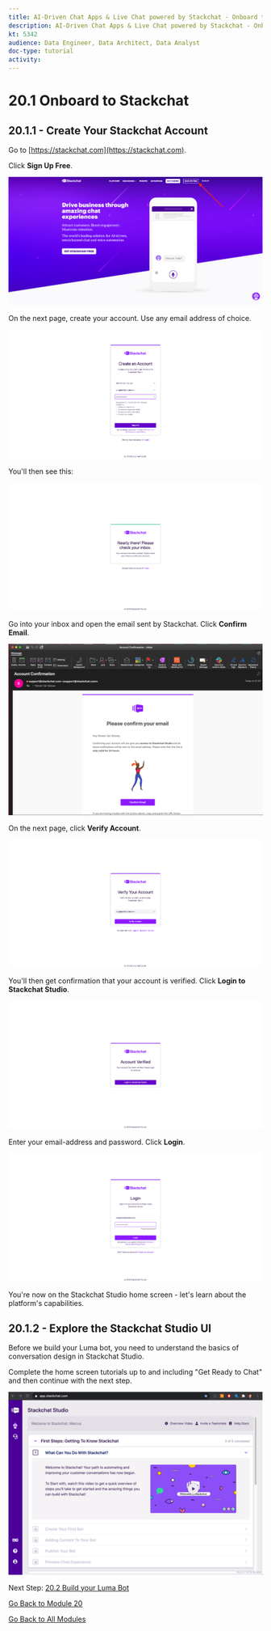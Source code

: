```yaml
---
title: AI-Driven Chat Apps & Live Chat powered by Stackchat - Onboard to Stackchat
description: AI-Driven Chat Apps & Live Chat powered by Stackchat - Onboard to Stackchat
kt: 5342
audience: Data Engineer, Data Architect, Data Analyst
doc-type: tutorial
activity: 
---
```


# 20.1 Onboard to Stackchat

## 20.1.1 - Create Your Stackchat Account

Go to [https://stackchat.com](https://stackchat.com).

Click **Sign Up Free**.

![demo](./images/sc1-crunch.png)

On the next page, create your account. Use any email address of choice.

![demo](./images/sc3-crunch.png)

You'll then see this:

![demo](./images/sc4-crunch.png)

Go into your inbox and open the email sent by Stackchat. Click **Confirm Email**.

![demo](./images/sc5-crunch.png)

On the next page, click **Verify Account**.

![demo](./images/sc6-crunch.png)

You'll then get confirmation that your account is verified. Click **Login to Stackchat Studio**.

![demo](./images/sc7-crunch.png)

Enter your email-address and password. Click **Login**.

![demo](./images/sc8-crunch.png)

You're now on the Stackchat Studio home screen - let's learn about the platform's capabilities.


## 20.1.2 - Explore the Stackchat Studio UI

Before we build your Luma bot, you need to understand the basics of conversation design in Stackchat Studio.

Complete the home screen tutorials up to and including "Get Ready to Chat" and then continue with the next step.

![demo](./images/ui_homepage-crunch.png)

Next Step: [20.2 Build your Luma Bot](./ex2.md)

[Go Back to Module 20](./ai-driven-chat-apps-stackchat.md)

[Go Back to All Modules](./../../overview.md)
